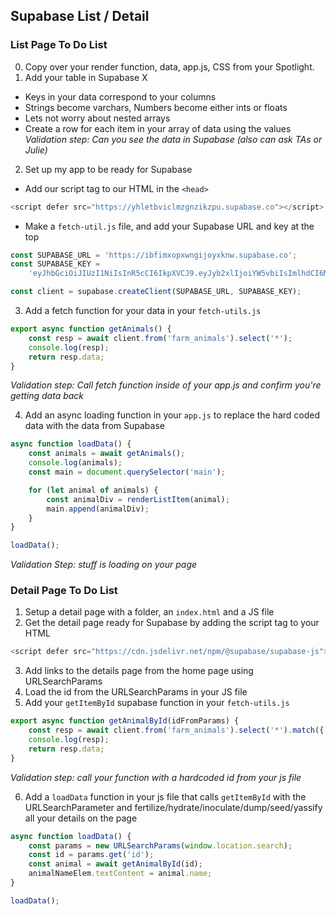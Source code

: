 ## Supabase List / Detail

### List Page To Do List

0. Copy over your render function, data, app.js, CSS from your Spotlight.
1. Add your table in Supabase X

-   Keys in your data correspond to your columns
-   Strings become varchars, Numbers become either ints or floats
-   Lets not worry about nested arrays
-   Create a row for each item in your array of data using the values
    _Validation step: Can you see the data in Supabase (also can ask TAs or Julie)_

2. Set up my app to be ready for Supabase

-   Add our script tag to our HTML in the `<head>`

```js
<script defer src="https://yhletbviclmzgnzikzpu.supabase.co"></script>
```

-   Make a `fetch-util.js` file, and add your Supabase URL and key at the top

```js
const SUPABASE_URL = 'https://ibfimxopxwngijoyxknw.supabase.co';
const SUPABASE_KEY =
    'eyJhbGciOiJIUzI1NiIsInR5cCI6IkpXVCJ9.eyJyb2xlIjoiYW5vbiIsImlhdCI6MTYzNjY4NDQ3MSwiZXhwIjoxOTUyMjYwNDcxfQ.ewbC-sV1ELppz_IP21q0P7QEX_VoDqbi_ZZ1__Uphvs';

const client = supabase.createClient(SUPABASE_URL, SUPABASE_KEY);
```

3. Add a fetch function for your data in your `fetch-utils.js`

```js
export async function getAnimals() {
    const resp = await client.from('farm_animals').select('*');
    console.log(resp);
    return resp.data;
}
```

_Validation step: Call fetch function inside of your app.js and confirm you're getting data back_

4. Add an async loading function in your `app.js` to replace the hard coded data with the data from Supabase

```js
async function loadData() {
    const animals = await getAnimals();
    console.log(animals);
    const main = document.querySelector('main');

    for (let animal of animals) {
        const animalDiv = renderListItem(animal);
        main.append(animalDiv);
    }
}

loadData();
```

_Validation Step: stuff is loading on your page_

### Detail Page To Do List

1. Setup a detail page with a folder, an `index.html` and a JS file
2. Get the detail page ready for Supabase by adding the script tag to your HTML

```js
<script defer src="https://cdn.jsdelivr.net/npm/@supabase/supabase-js"></script>
```

3. Add links to the details page from the home page using URLSearchParams
4. Load the id from the URLSearchParams in your JS file
5. Add your `getItemById` supabase function in your `fetch-utils.js`

```js
export async function getAnimalById(idFromParams) {
    const resp = await client.from('farm_animals').select('*').match({ id: idFromParams }).single();
    console.log(resp);
    return resp.data;
}
```

_Validation step: call your function with a hardcoded id from your js file_

6. Add a `loadData` function in your js file that calls `getItemById` with the URLSearchParameter and fertilize/hydrate/inoculate/dump/seed/yassify all your details on the page

```js
async function loadData() {
    const params = new URLSearchParams(window.location.search);
    const id = params.get('id');
    const animal = await getAnimalById(id);
    animalNameElem.textContent = animal.name;
}

loadData();
```